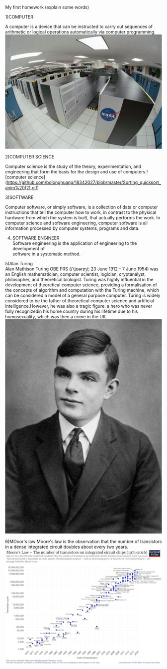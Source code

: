 My first homework  (explain some words)   

1)COMPUTER  

A computer is a device that can be instructed to carry out sequences of   
arithmetic or logical operations automatically via computer programming.  
![computer](https://github.com/bolonghuang/18342027/blob/master/Columbia_Supercomputer_-_NASA_Advanced_Supercomputing_Facility.jpg)  

2)COMPUTER SCIENCE    

Computer science is the study of the theory, experimentation, and engineering
 that form the basis for the design and use of computers.![computer science]
 (https://github.com/bolonghuang/18342027/blob/master/Sorting_quicksort_anim%20(2).gif)    
   
3)SOFTWARE  
 
Computer software, or simply software, is a collection of data or computer
 instructions that tell the computer how to work, in contrast to the physical 
 hardware from which the system is built, that actually performs the work. In
 computer science and software engineering, computer software is all information 
 processed by computer systems, programs and data.  

4) SOFTWARE ENGINEER  
Software engineering is the application of engineering to the development of   
software in a systematic method. 
  
5)Alan Turing  
Alan Mathison Turing OBE FRS (/ˈtjʊərɪŋ/; 23 June 1912 – 7 June 1954) was an
 English mathematician, computer scientist, logician, cryptanalyst, philosopher, 
and theoretical biologist. Turing was highly influential in the development
of theoretical computer science, providing a formalisation of the concepts of 
algorithm and computation with the Turing machine, which can be considered a 
model of a general purpose computer. Turing is widely considered to be the father
of theoretical computer science and artificial intelligence.However, he was also
a tragic figure: a hero who was never fully recognizedin his home country during
his lifetime due to his homosexuality, which was then a crime in the UK. 
![Alan](https://github.com/bolonghuang/18342027/blob/master/Alan_Turing_Aged_16.jpg)  
  
6)MOoor's law
Moore's law is the observation that the number of transistors in a dense integrated 
circuit doubles about every two years. ![Moor's low](https://github.com/bolonghuang/18342027/blob/master/Moore's_Law_Transistor_Count_1971-2016.png) 